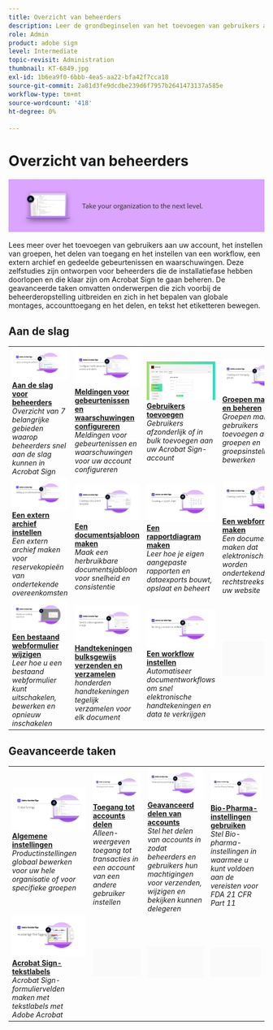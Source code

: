 ```yaml
---
title: Overzicht van beheerders
description: Leer de grondbeginselen van het toevoegen van gebruikers aan uw account, het instellen van groepen, het delen van toegang en het instellen van een workflow, een extern archief en gedeelde gebeurtenissen en waarschuwingen
role: Admin
product: adobe sign
level: Intermediate
topic-revisit: Administration
thumbnail: KT-6849.jpg
exl-id: 1b6ea9f0-6bbb-4ea5-aa22-bfa42f7cca18
source-git-commit: 2a81d3fe9dcdbe239d6f7957b2641473137a585e
workflow-type: tm+mt
source-wordcount: '418'
ht-degree: 0%

---
```


# Overzicht van beheerders

![Afbeelding Beheerders ondertekenen](../assets/Hero-Admin.png)

Lees meer over het toevoegen van gebruikers aan uw account, het instellen van groepen, het delen van toegang en het instellen van een workflow, een extern archief en gedeelde gebeurtenissen en waarschuwingen. Deze zelfstudies zijn ontworpen voor beheerders die de installatiefase hebben doorlopen en die klaar zijn om Acrobat Sign te gaan beheren. De geavanceerde taken omvatten onderwerpen die zich voorbij de beheerderopstelling uitbreiden en zich in het bepalen van globale montages, accounttoegang en het delen, en tekst het etiketteren bewegen.

## Aan de slag

<table style="table-layout:fixed">
<tr>
  <td>
    <a href="up-and-running-admin.md">
      <img alt="Aan de slag voor beheerders" src="../assets/Up-Running.png" />
    </a>
    <div>
    <a href="up-and-running-admin.md"><strong>Aan de slag voor beheerders</strong></a>
    </div>
    <em>Overzicht van 7 belangrijke gebieden waarop beheerders snel aan de slag kunnen in Acrobat Sign</em>
    <br>
  </td>
  <td>
    <a href="set-up-shared-events-and-alert.md">
      <img alt="Gedeelde gebeurtenissen en waarschuwingen instellen" src="../assets/Notifications_1280.png" />
    </a>
    <div>
    <a href="set-up-shared-events-and-alert.md"><strong>Meldingen voor gebeurtenissen en waarschuwingen configureren</strong></a>
    </div>
    <em>Meldingen voor gebeurtenissen en waarschuwingen voor uw account configureren</em>
    <br>
  </td>
  <td>
    <a href="add-users-to-your-account.md">
      <img alt="Zensers toevoegen" src="../assets/Adding-Users.png" />
    </a>
    <div>
    <a href="add-users-to-your-account.md"><strong>Gebruikers toevoegen</strong></a>
    </div>
    <em>Gebruikers afzonderlijk of in bulk toevoegen aan uw Acrobat Sign-account</em>
    <br>
  </td>
  <td>
    <a href="create-and-manage-groups.md">
      <img alt="Groepen maken en beheren" src="../assets/Creating-Groups.png" />
    </a>
    <div>
    <a href="create-and-manage-groups.md"><strong>Groepen maken en beheren</strong></a>
    </div>
    <em>Groepen maken, gebruikers toevoegen aan groepen en groepsinstellingen bewerken</em>
    <br>
  </td>
</tr>
<tr>
 <td>
    <a href="set-up-your-external-archive.md">
      <img alt="Een extern archief instellen" src="../assets/ExternalArchive.png" />
    </a>
    <div>
    <a href="set-up-your-external-archive.md"><strong>Een extern archief instellen</strong></a>
    </div>
    <em>Een extern archief maken voor reservekopieën van ondertekende overeenkomsten</em>
    <br>
  </td>
  <td>
    <a href="../sign-advanced-users/create-a-template.md">
      <img alt="Een documentsjabloon maken" src="../assets/Template.png" />
    </a>
    <div>
    <a href="../sign-advanced-users/create-a-template.md"><strong>Een documentsjabloon maken</strong></a>
    </div>
    <em>Maak een herbruikbare documentsjabloon voor snelheid en consistentie</em>
    <br>
  </td>
  <td>
    <a href="create-a-report.md">
      <img alt="Een rapportdiagram maken" src="../assets/Reportchart.png" />
    </a>
    <div>
    <a href="create-a-report.md"><strong>Een rapportdiagram maken</strong></a>
    </div>
    <em>Leer hoe je eigen aangepaste rapporten en dataexports bouwt, opslaat en beheert</em>
    <br>
  </td>
  <td>
    <a href="../sign-advanced-users/webform.md">
      <img alt="Een webformulier maken" src="../assets/Webform.png" />
    </a>
    <div>
    <a href="../sign-advanced-users/webform.md"><strong>Een webformulier maken</strong></a>
    </div>
    <em>Een document maken dat elektronisch kan worden ondertekend, rechtstreeks op uw website</em>
    <br>
  </td>
</tr>
<tr>
  <td>
    <a href="../sign-advanced-users/modify-webform.md">
      <img alt="Een bestaand webformulier wijzigen" src="../assets/Modifywebform.png" />
    </a>
    <div>
    <a href="../sign-advanced-users/modify-webform.md"><strong>Een bestaand webformulier wijzigen</strong></a>
    </div>
    <em>Leer hoe u een bestaand webformulier kunt uitschakelen, bewerken en opnieuw inschakelen</em>
    <br>
  </td>
  <td>
    <a href="../sign-advanced-users/megasign.md">
      <img alt="Handtekeningen bulksgewijs verzenden en verzamelen" src="../assets/Megasign.png" />
    </a>
    <div>
    <a href="../sign-advanced-users/megasign.md"><strong>Handtekeningen bulksgewijs verzenden en verzamelen</strong></a>
    </div>
    <em>honderden handtekeningen tegelijk verzamelen voor elk document</em>
    <br>
  </td>
  <td>
    <a href="building-a-custom-workflow.md">
      <img alt="Een workflow instellen" src="../assets/BuildingWorkflow.png" />
    </a>
    <div>
    <a href="building-a-custom-workflow.md"><strong>Een workflow instellen</strong></a>
    </div>
    <em>Automatiseer documentworkflows om snel elektronische handtekeningen en data te verkrijgen</em>
    <br>
  </td>
  <td>
    <img alt="Spacer" src="../assets/Grayspacer.png" />
    <div>
    <br>
  </td>
</tr>
</table>

## Geavanceerde taken

<table style="table-layout:fixed">
<tr>
  <td>
    <a href="learn-about-global-settings.md">
      <img alt="Algemene instellingen" src="../assets/GlobalSettings_1280.png">
    </a>
    <div>
    <a href="learn-about-global-settings.md"><strong>Algemene instellingen</strong></a>
    </div>
    <em>Productinstellingen globaal bewerken voor uw hele organisatie of voor specifieke groepen</em>
    <br>
  </td>
  <td>
    <a href="share-account-access.md">
      <img alt="Toegang tot accounts delen" src="../assets/SharingAccess.png" />
    </a>  
    <div>
    <a href="share-account-access.md"><strong>Toegang tot accounts delen</strong></a>
    </div>
    <em>Alleen-weergeven toegang tot transacties in een account van een andere gebruiker instellen</em>
    <br>
  </td>
  <td>
    <a href="advanced-account-sharing.md">
      <img alt="Geavanceerd delen van accounts" src="../assets/AdvancedSharing_1280.png" />
    </a>
    <div>
    <a href="advanced-account-sharing.md"><strong>Geavanceerd delen van accounts</strong></a>
    </div>
    <em>Stel het delen van accounts in zodat beheerders en gebruikers hun machtigingen voor verzenden, wijzigen en bekijken kunnen delegeren</em>
    <br>
  </td>
  <td>
    <a href="use-bio-pharma-settings.md">
      <img alt="Bio-Pharma-instellingen gebruiken" src="../assets/Bio_1280.png" />
    </a>
    <div>
    <a href="use-bio-pharma-settings.md"><strong>Bio-Pharma-instellingen gebruiken</strong></a>
    </div>
    <em>Stel Bio-pharma-instellingen in waarmee u kunt voldoen aan de vereisten voor FDA 21 CFR Part 11</em>
    <br>
  </td> 
</tr>
<tr>
   <td>
     <a href="../sign-advanced-users/adobe-sign-text-tagging.md">
      <img alt="Acrobat Sign-tekstlabels" src="../assets/Text-Tagging.png" />
    </a>
    <div>
    <a href="../sign-advanced-users/adobe-sign-text-tagging.md"><strong>Acrobat Sign-tekstlabels</strong></a>
    <div>
    <em>Acrobat Sign-formuliervelden maken met tekstlabels met Adobe Acrobat</em>
    <br>
  </td>
  <td>
    <img alt="Spacer" src="../assets/Grayspacer.png" />
    <div>
    <br>
  </td>
  <td>
    <img alt="Spacer" src="../assets/Grayspacer.png" />
    <div>
    <br>
  </td>
  <td>
    <img alt="Spacer" src="../assets/Grayspacer.png" />
    <div>
    <br>
  </td>
</tr>
</table>
